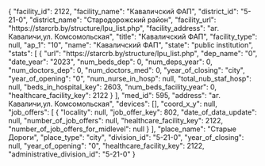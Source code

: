 {
    "facility_id": 2122,
    "facility_name": "Каваличский ФАП",
    "district_id": "5-21-0",
    "district_name": "Стародорожский район",
    "facility_url": "https:\/\/starcrb.by\/structure\/lpu_list.php",
    "facility_address": "аг. Каваличи,ул. Комсомольская",
    "title": "Каваличский ФАП",
    "facility_type": null,
    "ap_1": "10",
    "name": "Каваличский ФАП",
    "state": "public institution",
    "stats": [
        {
            "url": "https:\/\/starcrb.by\/structure\/lpu_list.php",
            "dep_name": "0",
            "date_year": "2023",
            "num_beds_dep": 0,
            "num_deps_year": 0,
            "num_doctors_dep": 0,
            "num_doctors_med": 0,
            "year_of_closing": "city",
            "year_of_opening": "0",
            "num_nurse_in_hosp": null,
            "total_nub_staf_hosp": null,
            "beds_in_hospital_key": 2603,
            "num_beds_facility_year": 0,
            "healthcare_facility_key": 2122
        }
    ],
    "med_id": 595,
    "address": "аг. Каваличи,ул. Комсомольская",
    "devices": [],
    "coord_x_y": null,
    "job_offers": [
        {
            "locality": null,
            "job_offer_key": 802,
            "date_of_data_update": null,
            "number_of_job_offers": null,
            "healthcare_facility_key": 2122,
            "number_of_job_offers_for_midlevel": null
        }
    ],
    "place_name": "Старые Дороги",
    "place_type": "city",
    "division_id": "5-21-0",
    "year_of_closing": null,
    "year_of_opening": "0",
    "healthcare_facility_key": 2122,
    "administrative_division_id": "5-21-0"
}
